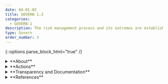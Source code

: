```yaml
---
date: 04-01-02
title: GOVERN 1.3
categories:
  - GOVERN-1
description: The risk management process and its outcomes are established through transparent mechanisms and all significant risks are measured.
type: Govern
order_number: 3
---
```

{::options parse_block_html="true" /}


<details>
<summary markdown="span">**About**</summary>
<br>
Standardized documentation can operationalize how organizational AI risk management processes are implemented and recorded. Systematizing documentation can also enhance accountability efforts. By adding their contact information to a work product document, AI actors can improve communication, increase ownership of work products, and potentially enhance consideration of product quality. Documentation may generate downstream benefits related to improved system replicability and robustness. Proper documentation storage and access procedures allow for quick retrieval of critical information during a negative incident.

</details>

<details>
<summary markdown="span">**Actions**</summary>
<br>
Establish policies for identifying and monitoring AI system incidents related to trustworthy AI characteristics, or confirm that existing incident response policies address AI systems and their trustworthiness. Organizational policies may address the following:

Scope, approach, and definition setting:
- Establish AI risk management policies that broadly align to AI system trustworthy characteristics.
- Define key terms and concepts related to AI systems and the scope of their intended use.
- Address the use of sensitive or otherwise risky data.
- Outline and document risk mapping and measurement processes and standards.

Verification and validation for compliance requirements: 
- Verify that formal AI risk management policies align to existing legal standards, and industry best practices and norms.
- Verify that formal AI risk management policies include currently deployed and third-party AI systems

Process and standards modeling:
- Detail standards for experimental design, data quality, and model training.
- Detail model testing and validation processes.
- Detail and test incident response plans.


</details>

<details>
<summary markdown="span">**Transparency and Documentation**</summary>
<br>
**Organizations can document the following:**
- To what extent does the system/entity consistently measure progress towards stated goals and objectives?
- Did your organization implement a risk management system to address risks involved in deploying the identified AI solution (e.g. personnel risk or changes to commercial objectives)?
- Did your organization address usability problems and test whether user interfaces served their intended purposes? Consulting the community or end users at the earliest stages of development to ensure there is transparency on the technology used and how it is deployed.

**AI Transparency Resources:**
- [GAO-21-519SP: AI Accountability Framework for Federal Agencies & Other Entities](https://www.gao.gov/products/gao-21-519sp)
- WEF Model AI Governance Framework Assessment 2020.

</details>

<details>
<summary markdown="span">**References**</summary>
<br>
National Institute of Standards and Technology. (2018). Framework for improving critical infrastructure cybersecurity. [URL](https://nvlpubs.nist.gov/nistpubs/cswp/nist.cswp.04162018.pdf)

National Institute of Standards and Technology. (2012). Computer Security Incident Handling Guide. NIST Special Publication 800-61 Revision 2. [URL](https://nvlpubs.nist.gov/nistpubs/specialpublications/nist.sp.800-61r2.pdf)

</details>
